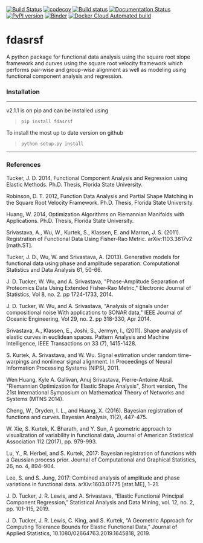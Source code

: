 [![Build Status](https://travis-ci.org/jdtuck/fdasrsf_python.svg?branch=master)](https://travis-ci.org/jdtuck/fdasrsf_python)
[![codecov](https://codecov.io/gh/jdtuck/fdasrsf_python/branch/master/graph/badge.svg)](https://codecov.io/gh/jdtuck/fdasrsf_python)
[![Build status](https://img.shields.io/appveyor/ci/jdtuck/fdasrsf-python.svg?style=flat-square&label=windows)](https://ci.appveyor.com/project/jdtuck/fdasrsf-python/branch/master)
[![Documentation Status](https://readthedocs.org/projects/fdasrsf-python/badge/?version=latest)](https://fdasrsf-python.readthedocs.io/en/latest/?badge=latest)
[![PyPI version](https://badge.fury.io/py/fdasrsf.svg)](https://badge.fury.io/py/fdasrsf)
[![Binder](https://mybinder.org/badge_logo.svg)](https://mybinder.org/v2/gh/jdtuck/fdasrsf_python/master?filepath=%2Fnotebooks)
[![Docker Cloud Automated build](https://img.shields.io/docker/cloud/automated/tetonedge/fdasrsf)](https://hub.docker.com/r/tetonedge/fdasrsf)


fdasrsf
=======

A python package for functional data analysis using the square root
slope framework and curves using the square root velocity framework
which performs pair-wise and group-wise alignment as well as modeling
using functional component analysis and regression.

### Installation
------------------------------------------------------------------------------
v2.1.1 is on pip and can be installed using
> `pip install fdasrsf`

To install the most up to date version on github
> `python setup.py install`

------------------------------------------------------------------------------

### References
Tucker, J. D. 2014, Functional Component Analysis and Regression using Elastic
Methods. Ph.D. Thesis, Florida State University.

Robinson, D. T. 2012, Function Data Analysis and Partial Shape Matching in the
Square Root Velocity Framework. Ph.D. Thesis, Florida State University.

Huang, W. 2014, Optimization Algorithms on Riemannian Manifolds with
Applications. Ph.D. Thesis, Florida State University.

Srivastava, A., Wu, W., Kurtek, S., Klassen, E. and Marron, J. S. (2011).
Registration of Functional Data Using Fisher-Rao Metric. arXiv:1103.3817v2
[math.ST].

Tucker, J. D., Wu, W. and Srivastava, A. (2013). Generative models for
functional data using phase and amplitude separation. Computational Statistics
and Data Analysis 61, 50-66.

J. D. Tucker, W. Wu, and A. Srivastava, "Phase-Amplitude Separation of
Proteomics Data Using Extended Fisher-Rao Metric," Electronic Journal of
Statistics, Vol 8, no. 2. pp 1724-1733, 2014.

J. D. Tucker, W. Wu, and A. Srivastava, "Analysis of signals under compositional
noise With applications to SONAR data," IEEE Journal of Oceanic Engineering, Vol
29, no. 2. pp 318-330, Apr 2014.

Srivastava, A., Klassen, E., Joshi, S., Jermyn, I., (2011). Shape analysis of
elastic curves in euclidean spaces. Pattern Analysis and Machine Intelligence,
IEEE Transactions on 33 (7), 1415-1428.

S. Kurtek, A. Srivastava, and W. Wu. Signal estimation under random
time-warpings and nonlinear signal alignment. In Proceedings of Neural
Information Processing Systems (NIPS), 2011.

Wen Huang, Kyle A. Gallivan, Anuj Srivastava, Pierre-Antoine Absil. "Riemannian
Optimization for Elastic Shape Analysis", Short version, The 21st International
Symposium on Mathematical Theory of Networks and Systems (MTNS 2014).

Cheng, W., Dryden, I. L., and Huang, X. (2016). Bayesian registration of functions
and curves. Bayesian Analysis, 11(2), 447-475.

W. Xie, S. Kurtek, K. Bharath, and Y. Sun, A geometric approach to visualization
of variability in functional data, Journal of American Statistical Association 112
(2017), pp. 979-993.

Lu, Y., R. Herbei, and S. Kurtek, 2017: Bayesian registration of functions with a Gaussian process prior. Journal of
Computational and Graphical Statistics, 26, no. 4, 894–904.

Lee, S. and S. Jung, 2017: Combined analysis of amplitude and phase variations in functional data. arXiv:1603.01775 [stat.ME], 1–21.

J. D. Tucker, J. R. Lewis, and A. Srivastava, “Elastic Functional Principal Component Regression,” Statistical Analysis and Data Mining, vol. 12, no. 2, pp. 101-115, 2019.

J. D. Tucker, J. R. Lewis, C. King, and S. Kurtek, “A Geometric Approach for Computing Tolerance Bounds for Elastic Functional Data,” Journal of Applied Statistics, 10.1080/02664763.2019.1645818, 2019.
